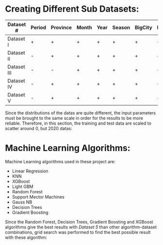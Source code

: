 # Creating Different Sub Datasets:

|Dataset # |Period|Province|Month|Year|Season|BigCity|Region|StockMarket|DolarB|DolarS|CPI(Year)|CPI(Month)|Male|Male_Province|Male_Rural|Trends_Eczacıbaşı|Trends_Prostat|Med_Deg|
|---|---|---|---|---|---|---|---|---|---|---|---|---|---|---|---|---|---|---|
|Dataset I|+|+|+|+|+|+|+|+|+|+|+|+|+|+|+|+|+|+|
|Dataset II|-|+|+|+|+|+|+|+|-|+|+|+|+|+|-|+|+|+|
|Dataset III|-|-|+|+|+|+|+|+|-|+|+|+|+|+|-|+|+|+|
|Dataset IV|-|+|+|+|+|+|+|-|-|+|+|+|+|+|-|+|+|+|
|Dataset V|-|+|+|+|+|+|+|-|-|+|+|+|-|+|-|+|+|+|

Since the distributions of the datas are quite different, the input parameters must be brought to the same scale in order for the results to be more reliable. Therefore, in this section, the training and test data  are scaled to scatter around 0, but 2020 datas:

# Machine Learning Algorithms:

Machine Learning algorithms used in these project are:

  * Linear Regression
  * KNN
  * XGBoost
  * Light GBM
  * Random Forest
  * Support Mector Machines
  * Gauss NB
  * Decision Trees
  * Gradient Boosting





Since the Random Forest, Decision Trees, Gradient Boosting and XGBoost algorithms  give the best results with *Dataset 5* than other algorithm-dataset combinations, grid search was performed to find the best possible result with these algorithm:
